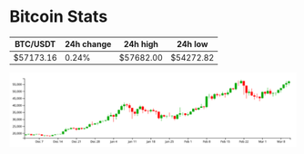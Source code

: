 # Bitcoin Stats

BTC/USDT|24h change|24h high|24h low|
|---|---|---|---|
|$57173.16|0.24%|$57682.00|$54272.82|

<img src="./chart.svg">
